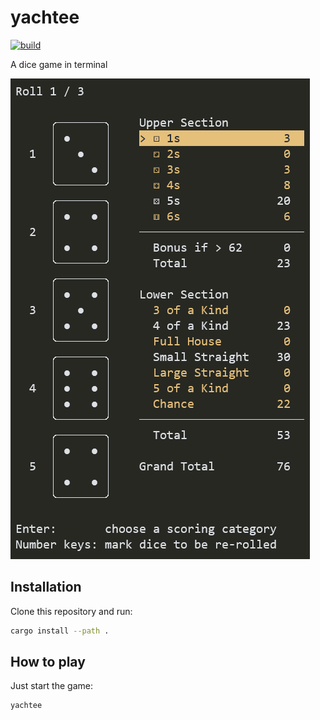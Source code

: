 # yachtee

[![build](https://github.com/mosmeh/yachtee/workflows/build/badge.svg)](https://github.com/mosmeh/yachtee/actions)

A dice game in terminal

![](screenshot.png)

## Installation

Clone this repository and run:

```sh
cargo install --path .
```

## How to play

Just start the game:

```sh
yachtee
```

